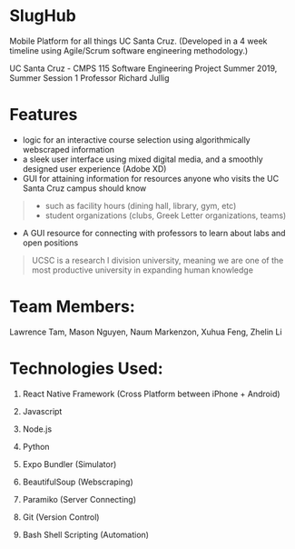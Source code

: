 # SlugHub
Mobile Platform for all things UC Santa Cruz.
(Developed in a 4 week timeline using Agile/Scrum software engineering methodology.)

UC Santa Cruz - CMPS 115 Software Engineering Project
Summer 2019, Summer Session 1
Professor Richard Jullig

# Features
- logic for an interactive course selection using algorithmically webscraped information
- a sleek user interface using mixed digital media, and a smoothly designed user experience (Adobe XD)
- GUI for attaining information for resources anyone who visits the UC Santa Cruz campus should know
>    - such as facility hours (dining hall, library, gym, etc)
>    - student organizations (clubs, Greek Letter organizations, teams)
-  A GUI resource for connecting with professors to learn about labs and open positions
> UCSC is a research I division university, meaning we are one of the most productive university in expanding human knowledge
   


# Team Members:
Lawrence Tam, Mason Nguyen, Naum Markenzon, Xuhua Feng, Zhelin Li

# Technologies Used:
1. React Native Framework (Cross Platform between iPhone + Android)

2. Javascript

3. Node.js

4. Python

5. Expo Bundler (Simulator)

6. BeautifulSoup (Webscraping)

7. Paramiko (Server Connecting)

8. Git (Version Control)

9. Bash Shell Scripting (Automation)
